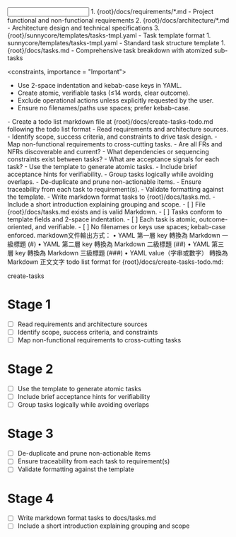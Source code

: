 <input>
  <context>
    1. {root}/docs/requirements/*.md - Project functional and non-functional requirements
    2. {root}/docs/architecture/*.md - Architecture design and technical specifications
    3. {root}/sunnycore/templates/tasks-tmpl.yaml - Task template format
  </context>
  <templates>
    1. sunnycore/templates/tasks-tmpl.yaml - Standard task structure template
  </templates>
</input>

<output>
  1. {root}/docs/tasks.md - Comprehensive task breakdown with atomized sub-tasks
</output>

<constraints, importance = "Important">
- Use 2-space indentation and kebab-case keys in YAML.
- Create atomic, verifiable tasks (≤14 words, clear outcome).
- Exclude operational actions unless explicitly requested by the user.
- Ensure no filenames/paths use spaces; prefer kebab-case.
</constraints>

<workflow importance="Important">
  <stage id="1: research">
  - Create a todo list markdown file at {root}/docs/create-tasks-todo.md following the todo list format
  - Read requirements and architecture sources.
  - Identify scope, success criteria, and constraints to drive task design.
  - Map non-functional requirements to cross-cutting tasks.
  
  <questions>
  - Are all FRs and NFRs discoverable and current?
  - What dependencies or sequencing constraints exist between tasks?
  - What are acceptance signals for each task?
  </questions>
  </stage>

  <stage id="2: draft">
  - Use the template to generate atomic tasks.
  - Include brief acceptance hints for verifiability.
  - Group tasks logically while avoiding overlaps.
  </stage>

  <stage id="3: review">
  - De-duplicate and prune non-actionable items.
  - Ensure traceability from each task to requirement(s).
  - Validate formatting against the template.
  </stage>

  <stage id="4: finalize">
  - Write markdown format tasks to {root}/docs/tasks.md.
  - Include a short introduction explaining grouping and scope.

  <checks>
  - [ ] File {root}/docs/tasks.md exists and is valid Markdown.
  - [ ] Tasks conform to template fields and 2-space indentation.
  - [ ] Each task is atomic, outcome-oriented, and verifiable.
  - [ ] No filenames or keys use spaces; kebab-case enforced.
  </checks>
  </stage>
</workflow>

<example>
markdown文件輸出方式：
	•	YAML 第一層 key 轉換為 Markdown 一級標題 (#)
	•	YAML 第二層 key 轉換為 Markdown 二級標題 (##)
	•	YAML 第三層 key 轉換為 Markdown 三級標題 (###)
	•	YAML value（字串或數字） 轉換為 Markdown 正文文字
</example>

<example>
todo list format for {root}/docs/create-tasks-todo.md:

create-tasks

# Stage 1
- [ ] Read requirements and architecture sources
- [ ] Identify scope, success criteria, and constraints
- [ ] Map non-functional requirements to cross-cutting tasks

# Stage 2
- [ ] Use the template to generate atomic tasks
- [ ] Include brief acceptance hints for verifiability
- [ ] Group tasks logically while avoiding overlaps

# Stage 3
- [ ] De-duplicate and prune non-actionable items
- [ ] Ensure traceability from each task to requirement(s)
- [ ] Validate formatting against the template

# Stage 4
- [ ] Write markdown format tasks to docs/tasks.md
- [ ] Include a short introduction explaining grouping and scope
</example>